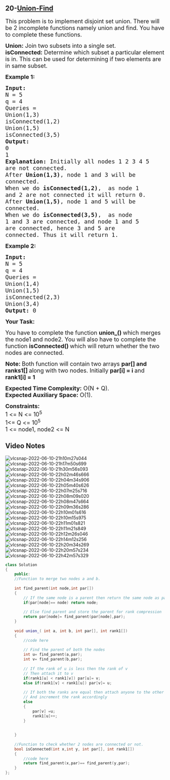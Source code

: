 ## 20-[Union-Find](https://practice.geeksforgeeks.org/problems/union-find/1/)

<div class="problem-statement">
                <p></p><p><span style="font-size:18px">This problem is to implement disjoint set union. There will be 2 incomplete functions namely union and find. You have to complete these functions.&nbsp;</span></p>

<p><span style="font-size:18px"><strong>Union:</strong> Join two subsets into a single set.<br>
<strong>isConnected:</strong> Determine which subset a particular element is in. This can be used for determining if two elements are in same subset.</span></p>

<p><span style="font-size:18px"><strong>Example 1:</strong></span></p>

<pre><span style="font-size:18px"><strong>Input:
</strong>N = 5
q = 4
Queries = 
Union(1,3)
isConnected(1,2)
Union(1,5)
isConnected(3,5)
<strong>Output:
</strong>0
1<strong>
Explanation: </strong>Initially all nodes 1 2 3 4 5
are not connected.&nbsp;
After <strong>Union(1,3)</strong>, node 1 and 3 will be
connected.
When we do <strong>isConnected(</strong><strong>1,2)</strong>,&nbsp; as node 1
and 2&nbsp;are not connected it will return 0.
After <strong>Union(1,5)</strong>, node 1 and 5&nbsp;will be
connected.
When we do <strong>isConnected(3,5</strong><strong>)</strong>,&nbsp; as node
1 and 3&nbsp;are&nbsp;connected, and node 1 and 5
are connected, hence 3 and 5 are
connected.&nbsp;Thus it will return 1.</span></pre>

<p><span style="font-size:18px"><strong>Example 2:</strong></span></p>

<pre><span style="font-size:18px"><strong>Input:
</strong>N = 5
q = 4
Queries = 
Union(1,4)
Union(1,5)
isConnected(2,3)
Union(3,4)
<strong>Output: </strong>0</span>
</pre>

<p><span style="font-size:18px"><strong>Your Task:</strong></span></p>

<p><span style="font-size:18px">You have to complete the function <strong>union_() </strong>which merges the node1 and node2. You will also have to complete the function <strong>isConnected() </strong>which will return whether the two nodes are connected.</span></p>

<p><strong><span style="font-size:18px">Note:&nbsp;</span></strong><span style="font-size:18px">Both function will contain two arrays&nbsp;<strong>par[] and ranks1[]&nbsp;</strong>along with two nodes. Initially&nbsp;<strong>par[i] = i </strong>and <strong>rank1[i] = 1&nbsp;</strong></span></p>

<p><span style="font-size:18px"><strong>Expected Time Complexity:</strong>&nbsp;O(N + Q).<br>
<strong>Expected Auxiliary Space:</strong>&nbsp;O(1).</span></p>

<p><span style="font-size:18px"><strong>Constraints:&nbsp;</strong><br>
1 &lt;= N &lt;= 10<sup>5</sup><br>
1&lt;= Q &lt;= 10<sup>5</sup><br>
1 &lt;= node1, node2 &lt;= N</span></p>
 <p></p>
            </div>
	    
## Video Notes

![vlcsnap-2022-06-10-21h10m27s044](https://user-images.githubusercontent.com/37560890/173118413-c1855c19-46ff-46fd-a301-8c6ec42a74a1.png)
![vlcsnap-2022-06-10-21h17m50s699](https://user-images.githubusercontent.com/37560890/173118418-ddde1bfe-5859-4380-95c4-0e11e7001c50.png)
![vlcsnap-2022-06-10-21h30m56s093](https://user-images.githubusercontent.com/37560890/173118423-a2871845-92fd-4283-83be-f7171353aeba.png)
![vlcsnap-2022-06-10-22h02m46s666](https://user-images.githubusercontent.com/37560890/173118424-16245dd7-aa7c-4631-9ea4-c041bc2161af.png)
![vlcsnap-2022-06-10-22h04m34s906](https://user-images.githubusercontent.com/37560890/173118425-f6a88d89-e57b-4ab6-9214-31f1c87807c3.png)
![vlcsnap-2022-06-10-22h05m40s626](https://user-images.githubusercontent.com/37560890/173118427-f33e4986-cbff-4b52-9952-d2d60a3d984c.png)
![vlcsnap-2022-06-10-22h07m25s716](https://user-images.githubusercontent.com/37560890/173118429-1c62683e-9f9a-45c0-a77e-d74fe49c613c.png)
![vlcsnap-2022-06-10-22h08m09s020](https://user-images.githubusercontent.com/37560890/173118432-c919255f-d424-41b2-a5fb-daf7992222a4.png)
![vlcsnap-2022-06-10-22h08m47s664](https://user-images.githubusercontent.com/37560890/173118437-8d2b7e0b-e3cb-4d85-89df-d371a631c41c.png)
![vlcsnap-2022-06-10-22h09m36s286](https://user-images.githubusercontent.com/37560890/173118440-8f66c833-d57d-463a-a7bd-6547e755025c.png)
![vlcsnap-2022-06-10-22h10m01s616](https://user-images.githubusercontent.com/37560890/173118442-dfd4e3a9-ca0a-4c2d-8cbf-5b97efeeb22d.png)
![vlcsnap-2022-06-10-22h10m15s975](https://user-images.githubusercontent.com/37560890/173118444-9826a155-798f-45be-9a88-5f606d66fc9b.png)
![vlcsnap-2022-06-10-22h11m01s821](https://user-images.githubusercontent.com/37560890/173118447-ee02f020-8274-4d9d-b69b-190ceeb93d39.png)
![vlcsnap-2022-06-10-22h11m21s849](https://user-images.githubusercontent.com/37560890/173118449-de665802-d0be-498f-904a-796566191ee5.png)
![vlcsnap-2022-06-10-22h12m26s046](https://user-images.githubusercontent.com/37560890/173118452-3eadffde-e0cf-4bd6-84c2-f45e9845c37b.png)
![vlcsnap-2022-06-10-22h14m12s256](https://user-images.githubusercontent.com/37560890/173118454-1f3bc2a1-8c8b-4d0d-a6a3-83b124b8901b.png)
![vlcsnap-2022-06-10-22h20m34s269](https://user-images.githubusercontent.com/37560890/173118456-6ce13475-e782-4625-8cc3-39c5400e8248.png)
![vlcsnap-2022-06-10-22h20m57s234](https://user-images.githubusercontent.com/37560890/173118459-f5680486-d2f0-4bdf-8701-160060ce9825.png)
![vlcsnap-2022-06-10-22h42m57s329](https://user-images.githubusercontent.com/37560890/173118462-6ddb5253-ef8a-423f-9d95-4433e958f10e.png)

```cpp
class Solution
{
    public:
    //Function to merge two nodes a and b.
    
    int find_parent(int node,int par[])
    {
        // If the same node is a parent then return the same node as parent
        if(par[node]== node) return node;
        
        // Else find parent and store the parent for rank compression
        return par[node]= find_parent(par[node],par);
    }
    
    void union_( int a, int b, int par[], int rank1[]) 
    {
        //code here
        
        // Find the parent of both the nodes
        int u= find_parent(a,par);
        int v= find_parent(b,par);
        
        // If the rank of u is less then the rank of v
        // Then attach it to v
        if(rank1[u] < rank1[v]) par[u]= v;
        else if(rank1[v] < rank1[u]) par[v]= u;
        
        // If both the ranks are equal then attach anyone to the other 
        // And increment the rank accordingly
        else 
        {
            par[v] =u;
            rank1[u]++;
        }
        
        
    }
    
    //Function to check whether 2 nodes are connected or not.
    bool isConnected(int x,int y, int par[], int rank1[])
    {
        //code here
        return find_parent(x,par)== find_parent(y,par);
    }
};
```
